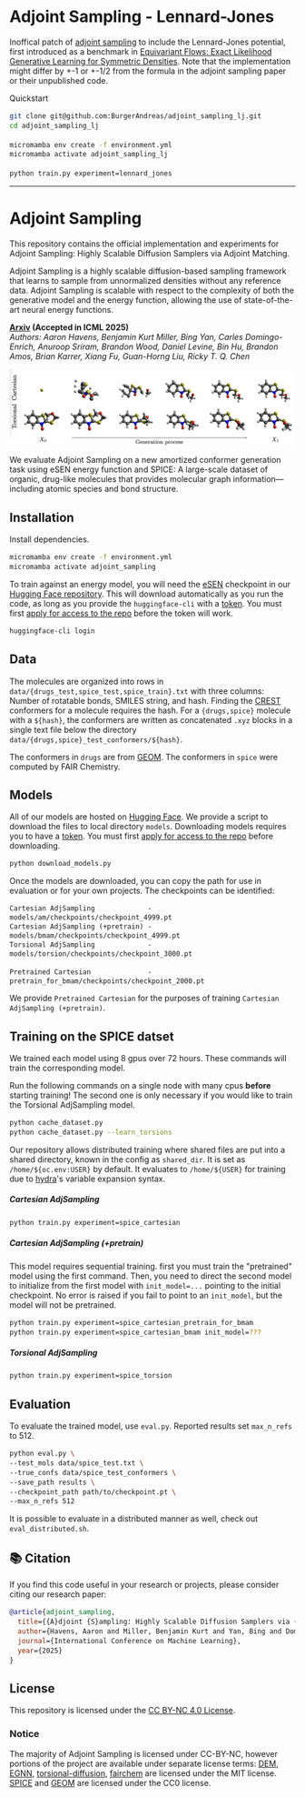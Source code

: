# Adjoint Sampling - Lennard-Jones

Inoffical patch of [adjoint sampling](https://github.com/facebookresearch/adjoint_sampling) to include the Lennard-Jones potential, first introduced as a benchmark in [Equivariant Flows: Exact Likelihood Generative Learning for Symmetric Densities](https://github.com/noegroup/bgflow/blob/main/bgflow/distribution/energy/lennard_jones.py).
Note that the implementation might differ by +-1 or +-1/2 from the formula in the adjoint sampling paper or their unpublished code.

Quickstart
```bash
git clone git@github.com:BurgerAndreas/adjoint_sampling_lj.git
cd adjoint_sampling_lj

micromamba env create -f environment.yml
micromamba activate adjoint_sampling_lj

python train.py experiment=lennard_jones
```


---

# Adjoint Sampling

This repository contains the official implementation and experiments for Adjoint Sampling: Highly Scalable Diffusion
Samplers via Adjoint Matching.

Adjoint Sampling is a highly scalable diffusion-based sampling framework that learns to sample from unnormalized densities without any reference data. Adjoint Sampling is scalable with respect to the complexity of both the generative model and the energy function, allowing the use of state-of-the-art neural energy functions.

**[Arxiv](https://arxiv.org/abs/2504.11713) (Accepted in ICML 2025)**  
*Authors: _Aaron Havens, Benjamin Kurt Miller, Bing Yan, Carles Domingo-Enrich, Anuroop Sriram, Brandon Wood, Daniel Levine, Bin Hu, Brandon Amos, Brian Karrer, Xiang Fu, Guan-Horng Liu, Ricky T. Q. Chen_*

![](./assets/molecule_progression.png)

We evaluate Adjoint Sampling on a new amortized conformer generation task using eSEN energy function and SPICE: A large-scale dataset of organic, drug-like molecules that provides molecular graph information—including atomic species and bond structure.

## Installation

Install dependencies.
```bash
micromamba env create -f environment.yml
micromamba activate adjoint_sampling
```

To train against an energy model, you will need the [eSEN](https://arxiv.org/abs/2502.12147) checkpoint in our [Hugging Face repository](https://huggingface.co/facebook/adjoint_sampling). This will download automatically as you run the code, as long as you provide the `huggingface-cli` with a [token](https://huggingface.co/settings/tokens). You must first [apply for access to the repo](https://huggingface.co/facebook/adjoint_sampling) before the token will work.
```bash
huggingface-cli login
```

## Data

The molecules are organized into rows in `data/{drugs_test,spice_test,spice_train}.txt` with three columns: Number of rotatable bonds, SMILES string, and hash. Finding the [CREST](https://github.com/crest-lab/crest) conformers for a molecule requires the hash. For a `{drugs,spice}` molecule with a `${hash}`, the conformers are written as concatenated `.xyz` blocks in a single text file below the directory `data/{drugs,spice}_test_conformers/${hash}`.

The conformers in `drugs` are from [GEOM](https://github.com/learningmatter-mit/geom). The conformers in `spice` were computed by FAIR Chemistry.

## Models

All of our models are hosted on [Hugging Face](https://huggingface.co/facebook/adjoint_sampling). We provide a script to download the files to local directory `models`. Downloading models requires you to have a [token](https://huggingface.co/settings/tokens). You must first [apply for access to the repo](https://huggingface.co/facebook/adjoint_sampling) before downloading.

```bash
python download_models.py
```

Once the models are downloaded, you can copy the path for use in evaluation or for your own projects. The checkpoints can be identified:
```
Cartesian AdjSampling             -   models/am/checkpoints/checkpoint_4999.pt
Cartesian AdjSampling (+pretrain) -   models/bmam/checkpoints/checkpoint_4999.pt
Torsional AdjSampling             -   models/torsion/checkpoints/checkpoint_3000.pt

Pretrained Cartesian              -   pretrain_for_bmam/checkpoints/checkpoint_2000.pt
```
We provide `Pretrained Cartesian` for the purposes of training `Cartesian AdjSampling (+pretrain)`.


## Training on the SPICE datset

We trained each model using 8 gpus over 72 hours. These commands will train the corresponding model.

Run the following commands on a single node with many cpus **before** starting training! The second one is only necessary if you would like to train the Torsional AdjSampling model.
```bash
python cache_dataset.py
python cache_dataset.py --learn_torsions
```

Our repository allows distributed training where shared files are put into a shared directory, known in the config as `shared_dir`. It is set as `/home/${oc.env:USER}` by default. It evaluates to `/home/${USER}` for training due to [hydra](https://hydra.cc/docs/intro/)'s variable expansion syntax.

##### Cartesian AdjSampling
```bash
python train.py experiment=spice_cartesian
```

##### Cartesian AdjSampling (+pretrain)

This model requires sequential training. first you must train the "pretrained" model using the first command. Then, you need to direct the second model to initialize from the first model with `init_model=...` pointing to the initial checkpoint. No error is raised if you fail to point to an `init_model`, but the model will not be pretrained.

```bash
python train.py experiment=spice_cartesian_pretrain_for_bmam
python train.py experiment=spice_cartesian_bmam init_model=???
```

##### Torsional AdjSampling
```bash
python train.py experiment=spice_torsion
```


## Evaluation
To evaluate the trained model, use `eval.py`. Reported results set `max_n_refs` to 512.

```bash
python eval.py \
--test_mols data/spice_test.txt \
--true_confs data/spice_test_conformers \
--save_path results \
--checkpoint_path path/to/checkpoint.pt \
--max_n_refs 512
```

It is possible to evaluate in a distributed manner as well, check out `eval_distributed.sh`.


## 📚 Citation

If you find this code useful in your research or projects, please consider citing our research paper:

```bibtex
@article{adjoint_sampling,
  title={{A}djoint {S}ampling: Highly Scalable Diffusion Samplers via {A}djoint {M}atching},
  author={Havens, Aaron and Miller, Benjamin Kurt and Yan, Bing and Domingo-Enrich, Carles and Sriram, Anuroop and Wood, Brandon and Levine, Daniel and Hu, Bin and Amos, Brandon and Karrer, Brian and Fu, Xiang and Liu, Guan-Horng and Chen, Ricky T. Q.},
  journal={International Conference on Machine Learning},
  year={2025}
}
```

## License
This repository is licensed under the
[CC BY-NC 4.0 License](https://creativecommons.org/licenses/by-nc/4.0/).

### Notice
The majority of Adjoint Sampling is licensed under CC-BY-NC, however portions of the project are available under separate license terms: [DEM](https://github.com/jarridrb/DEM), [EGNN](https://github.com/vgsatorras/egnn), [torsional-diffusion](https://github.com/gcorso/torsional-diffusion), [fairchem](https://github.com/FAIR-Chem/fairchem) are licensed under the MIT license. [SPICE](https://github.com/openmm/spice-dataset) and [GEOM](https://github.com/learningmatter-mit/geom) are licensed under the CC0 license.

